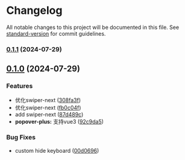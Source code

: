 # Changelog

All notable changes to this project will be documented in this file. See [standard-version](https://github.com/conventional-changelog/standard-version) for commit guidelines.

### [0.1.1](https://github.com/novlan1/press-ui/compare/v0.1.0...v0.1.1) (2024-07-29)

## [0.1.0](https://github.com/novlan1/press-ui/compare/v2.0.16...v0.1.0) (2024-07-29)


### Features

* 优化swiper-next ([308fa3f](https://github.com/novlan1/press-ui/commit/308fa3f92d597d2ab03fcca1bb7760b9915c5f94))
* 优化swiper-next ([fb0c04f](https://github.com/novlan1/press-ui/commit/fb0c04fd03ee1f8bc7aede182e717e6cbd5957d5))
* add swiper-next ([87d489c](https://github.com/novlan1/press-ui/commit/87d489c6fcef4b5e65b69c1938004b48e6785017))
* **popover-plus:** 支持vue3 ([92c9da5](https://github.com/novlan1/press-ui/commit/92c9da57fb889ca27f76f92b5e37b22b672ec878))


### Bug Fixes

* custom hide keyboard ([00d0696](https://github.com/novlan1/press-ui/commit/00d06962d8e6887a441432a3e24510c2e06d3239))

